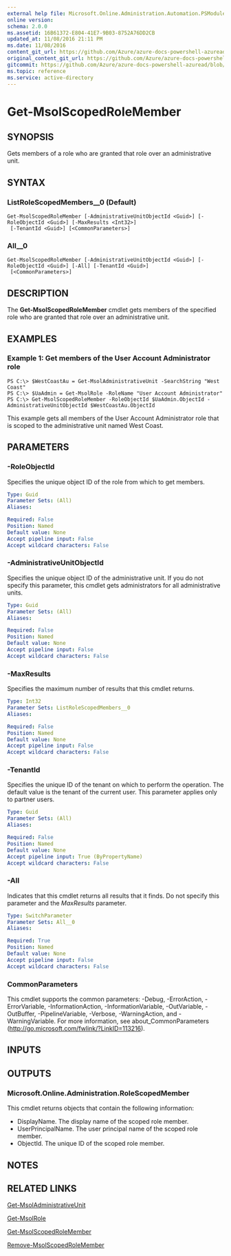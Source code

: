 ```yaml
---
external help file: Microsoft.Online.Administration.Automation.PSModule.dll-Help.xml
online version:
schema: 2.0.0
ms.assetid: 16B61372-E804-41E7-9B03-8752A76DD2CB
updated_at: 11/08/2016 21:11 PM
ms.date: 11/08/2016
content_git_url: https://github.com/Azure/azure-docs-powershell-azuread/blob/QuasarSE-doc-1/Azure%20AD%20Cmdlets/MSOnline/v1/Get-MsolScopedRoleMember.md
original_content_git_url: https://github.com/Azure/azure-docs-powershell-azuread/blob/QuasarSE-doc-1/Azure%20AD%20Cmdlets/MSOnline/v1/Get-MsolScopedRoleMember.md
gitcommit: https://github.com/Azure/azure-docs-powershell-azuread/blob/2c57f1e6f7b36ad296f1b569969f9c974ec0e0c3
ms.topic: reference
ms.service: active-directory
---
```


# Get-MsolScopedRoleMember

## SYNOPSIS
Gets members of a role who are granted that role over an administrative unit.

## SYNTAX

### ListRoleScopedMembers__0 (Default)
```
Get-MsolScopedRoleMember [-AdministrativeUnitObjectId <Guid>] [-RoleObjectId <Guid>] [-MaxResults <Int32>]
 [-TenantId <Guid>] [<CommonParameters>]
```

### All__0
```
Get-MsolScopedRoleMember [-AdministrativeUnitObjectId <Guid>] [-RoleObjectId <Guid>] [-All] [-TenantId <Guid>]
 [<CommonParameters>]
```

## DESCRIPTION
The **Get-MsolScopedRoleMember** cmdlet gets members of the specified role who are granted that role over an administrative unit.

## EXAMPLES

### Example 1: Get members of the User Account Administrator role

```
PS C:\> $WestCoastAu = Get-MsolAdministrativeUnit -SearchString "West Coast"
PS C:\> $UaAdmin = Get-MsolRole -RoleName "User Account Administrator"
PS C:\> Get-MsolScopedRoleMember -RoleObjectId $UaAdmin.ObjectId -AdministrativeUnitObjectId $WestCoastAu.ObjectId
```
This example gets all members of the User Account Administrator role that is scoped to the administrative unit named West Coast.

## PARAMETERS

### -RoleObjectId
Specifies the unique object ID of the role from which to get members.

```yaml
Type: Guid
Parameter Sets: (All)
Aliases:

Required: False
Position: Named
Default value: None
Accept pipeline input: False
Accept wildcard characters: False
```

### -AdministrativeUnitObjectId
Specifies the unique object ID of the administrative unit.
If you do not specify this parameter, this cmdlet gets administrators for all administrative units.

```yaml
Type: Guid
Parameter Sets: (All)
Aliases:

Required: False
Position: Named
Default value: None
Accept pipeline input: False
Accept wildcard characters: False
```

### -MaxResults
Specifies the maximum number of results that this cmdlet returns.

```yaml
Type: Int32
Parameter Sets: ListRoleScopedMembers__0
Aliases:

Required: False
Position: Named
Default value: None
Accept pipeline input: False
Accept wildcard characters: False
```

### -TenantId
Specifies the unique ID of the tenant on which to perform the operation.
The default value is the tenant of the current user.
This parameter applies only to partner users.

```yaml
Type: Guid
Parameter Sets: (All)
Aliases:

Required: False
Position: Named
Default value: None
Accept pipeline input: True (ByPropertyName)
Accept wildcard characters: False
```

### -All
Indicates that this cmdlet returns all results that it finds.
Do not specify this parameter and the _MaxResults_ parameter.

```yaml
Type: SwitchParameter
Parameter Sets: All__0
Aliases:

Required: True
Position: Named
Default value: None
Accept pipeline input: False
Accept wildcard characters: False
```

### CommonParameters
This cmdlet supports the common parameters: -Debug, -ErrorAction, -ErrorVariable, -InformationAction, -InformationVariable, -OutVariable, -OutBuffer, -PipelineVariable, -Verbose, -WarningAction, and -WarningVariable. For more information, see about_CommonParameters (http://go.microsoft.com/fwlink/?LinkID=113216).

## INPUTS

## OUTPUTS

### Microsoft.Online.Administration.RoleScopedMember
This cmdlet returns objects that contain the following information:

* DisplayName. The display name of the scoped role member.
* UserPrincipalName. The user principal name of the scoped role member.
* ObjectId. The unique ID of the scoped role member.

## NOTES

## RELATED LINKS
[Get-MsolAdministrativeUnit](./Get-MsolAdministrativeUnit.md)

[Get-MsolRole](./Get-MsolRole.md)

[Get-MsolScopedRoleMember](./Get-MsolScopedRoleMember.md)

[Remove-MsolScopedRoleMember](./Remove-MsolScopedRoleMember.md)
